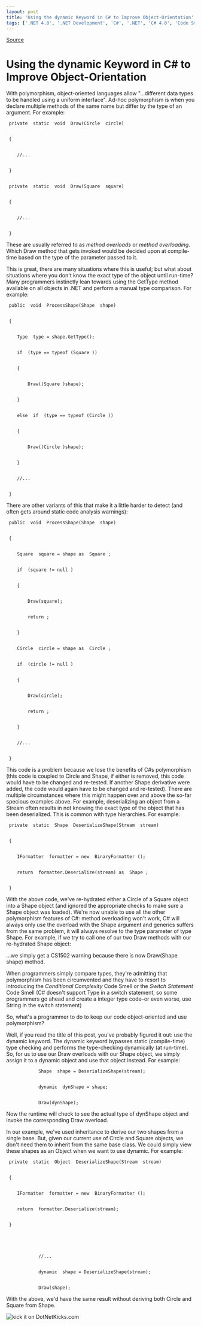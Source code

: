 ```yaml
---
layout: post
title: 'Using the dynamic Keyword in C# to Improve Object-Orientation'
tags: ['.NET 4.0', '.NET Development', 'C#', '.NET', 'C# 4.0', 'Code Smells', 'Design/Coding Guidance', 'DevCenterPost', 'OOD', 'Refactoring', 'Software Development', 'Visual Studio 2010', 'msmvps']
---
```

[Source](http://blogs.msmvps.com/peterritchie/2010/05/24/using-the-dynamic-keyword-in-c-to-improve-object-orientation/ "Permalink to Using the dynamic Keyword in C# to Improve Object-Orientation")

# Using the dynamic Keyword in C# to Improve Object-Orientation

With polymorphism, object-oriented languages allow "…different data types to be handled using a uniform interface". Ad-hoc polymorphism is when you declare multiple methods of the same name but differ by the type of an argument. For example: 
    
    
     private  static  void  Draw(Circle  circle)
    
    
     {
    
    
     	//... 
    
    
     }
    
    
     private  static  void  Draw(Square  square)
    
    
     {
    
    
     	//... 
    
    
     }
    
    
     

These are usually referred to as _method overloads_ or _method overloading_. Which Draw method that gets invoked would be decided upon at compile-time based on the type of the parameter passed to it. 

This is great, there are many situations where this is useful; but what about situations where you don't know the exact type of the object until run-time? Many programmers instinctly lean towards using the GetType method available on all objects in .NET and perform a manual type comparison. For example: 
    
    
     public  void  ProcessShape(Shape  shape)
    
    
     {
    
    
     	Type  type = shape.GetType();
    
    
     	if  (type == typeof (Square ))
    
    
     	{
    
    
     		Draw((Square )shape);
    
    
     	}
    
    
     	else  if  (type == typeof (Circle ))
    
    
     	{
    
    
     		Draw((Circle )shape);
    
    
     	}
    
    
     	//... 
    
    
     }
    
    
     

There are other variants of this that make it a little harder to detect (and often gets around static code analysis warnings): 
    
    
     public  void  ProcessShape(Shape  shape)
    
    
     {
    
    
     	Square  square = shape as  Square ;
    
    
     	if  (square != null )
    
    
     	{
    
    
     		Draw(square);
    
    
     		return ;
    
    
     	}
    
    
     	Circle  circle = shape as  Circle ;
    
    
     	if  (circle != null )
    
    
     	{
    
    
     		Draw(circle);
    
    
     		return ;
    
    
     	}
    
    
     	//... 
    
    
     }
    
    
     

This code is a problem because we lose the benefits of C#s polymorphism (this code is coupled to Circle and Shape, if either is removed, this code would have to be changed and re-tested. If another Shape derivative were added, the code would again have to be changed and re-tested). There are multiple circumstances where this might happen over and above the so-far specious examples above. For example, deserializing an object from a Stream often results in not knowing the exact type of the object that has been deserialized. This is common with type hierarchies. For example: 
    
    
     private  static  Shape  DeserializeShape(Stream  stream)
    
    
     {
    
    
     	IFormatter  formatter = new  BinaryFormatter ();
    
    
     	return  formatter.Deserialize(stream) as  Shape ;
    
    
     }
    
    
     

With the above code, we've re-hydrated either a Circle of a Square object into a Shape object (and ignored the appropriate checks to make sure a Shape object was loaded). We're now unable to use all the other polymorphism features of C#: method overloading won't work, C# will always only use the overload with the Shape argument and generics suffers from the same problem, it will always resolve to the type parameter of type Shape. For example, if we try to call one of our two Draw methods with our re-hydrated Shape object: 

  
…we simply get a CS1502 warning because there is now Draw(Shape shape) method. 



When programmers simply compare types, they're admitting that polymorphism has been circumvented and they have to resort to introducing the _Conditional Complexity_ Code Smell or the _Switch Statement_ Code Smell (C# doesn't support Type in a switch statement, so some programmers go ahead and create a integer type code–or even worse, use String in the switch statement) 

So, what's a programmer to do to keep our code object-oriented and use polymorphism? 

Well, if you read the title of this post, you've probably figured it out: use the dynamic keyword. The dynamic keyword bypasses static (compile-time) type checking and performs the type-checking dynamically (at run-time). So, for us to use our Draw overloads with our Shape object, we simply assign it to a dynamic object and use that object instead. For example: 
    
    
     			Shape  shape = DeserializeShape(stream);
    
    
     			dynamic  dynShape = shape;
    
    
     			Draw(dynShape);

Now the runtime will check to see the actual type of dynShape object and invoke the corresponding Draw overload. 

In our example, we've used inheritance to derive our two shapes from a single base. But, given our current use of Circle and Square objects, we don't need them to inherit from the same base class. We could simply view these shapes as an Object when we want to use dynamic. For example: 
    
    
     private  static  Object  DeserializeShape(Stream  stream)
    
    
     {
    
    
     	IFormatter  formatter = new  BinaryFormatter ();
    
    
     	return  formatter.Deserialize(stream);
    
    
     }
    
    
     
    
    
     			//... 
    
    
     			dynamic  shape = DeserializeShape(stream);
    
    
     			Draw(shape);
    
    
     

With the above, we'd have the same result without deriving both Circle and Square from Shape.

![kick it on DotNetKicks.com][1]

[1]: http://www.dotnetkicks.com/Services/Images/KickItImageGenerator.ashx?url=http%3a%2f%2fmsmvps.com%2fblogs%2fpeterritchie%2farchive%2f2010%2f05%2f24%2fusing-the-dynamic-keyword-in-c-to-improve-object-orientation.aspx



